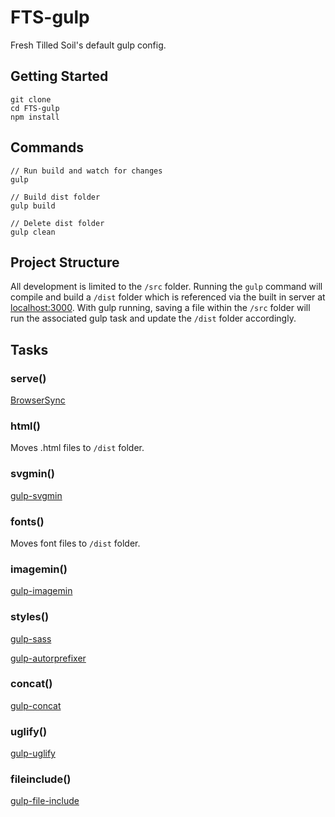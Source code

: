# FTS-gulp

Fresh Tilled Soil's default gulp config.


## Getting Started

```
git clone
cd FTS-gulp
npm install
```

## Commands

```
// Run build and watch for changes
gulp

// Build dist folder
gulp build

// Delete dist folder
gulp clean
```

## Project Structure

All development is limited to the `/src` folder.
Running the `gulp` command will compile and build a `/dist` folder which
is referenced via the built in server at [localhost:3000](http://localhost:3000).
With gulp running, saving a file within the `/src` folder will run the
associated gulp task and update the `/dist` folder accordingly.

## Tasks

### serve()
[BrowserSync](https://www.npmjs.com/package/browser-sync)

### html()
Moves .html files to `/dist` folder.

### svgmin()
[gulp-svgmin](https://www.npmjs.com/package/gulp-svgmin)

### fonts()
Moves font files to `/dist` folder.

### imagemin()
[gulp-imagemin](https://www.npmjs.com/package/gulp-imagemin)

### styles()
[gulp-sass](https://www.npmjs.com/package/gulp-sass)

[gulp-autorprefixer](https://www.npmjs.com/package/gulp-autoprefixer)

### concat()
[gulp-concat](https://www.npmjs.com/package/gulp-concat)

### uglify()
[gulp-uglify](https://www.npmjs.com/package/gulp-uglify)

### fileinclude()
[gulp-file-include](https://www.npmjs.com/package/gulp-file-include)
